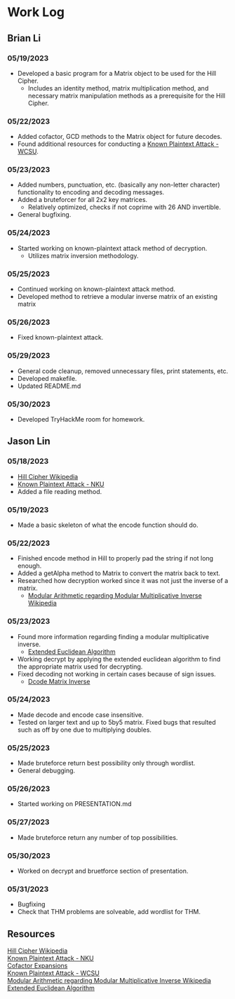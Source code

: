 # Work Log

## Brian Li

### 05/19/2023

- Developed a basic program for a Matrix object to be used for the Hill Cipher.
  - Includes an identity method, matrix multiplication method, and necessary matrix manipulation methods as a prerequisite for the Hill Cipher.

### 05/22/2023

- Added cofactor, GCD methods to the Matrix object for future decodes.
- Found additional resources for conducting a [Known Plaintext Attack - WCSU](https://sites.wcsu.edu/mbxml/html/sample_hill_analysis_kpt.html).

### 05/23/2023

- Added numbers, punctuation, etc. (basically any non-letter character) functionality to encoding and decoding messages.
- Added a bruteforcer for all 2x2 key matrices.
  - Relatively optimized, checks if not coprime with 26 AND invertible.
- General bugfixing.

### 05/24/2023

- Started working on known-plaintext attack method of decryption.
  - Utilizes matrix inversion methodology.

### 05/25/2023

- Continued working on known-plaintext attack method.
- Developed method to retrieve a modular inverse matrix of an existing matrix

### 05/26/2023
 - Fixed known-plaintext attack.

### 05/29/2023
- General code cleanup, removed unnecessary files, print statements, etc.
- Developed makefile.
- Updated README.md

### 05/30/2023
- Developed TryHackMe room for homework.

## Jason Lin

### 05/18/2023

- [Hill Cipher Wikipedia](https://en.wikipedia.org/wiki/Hill_cipher)  
- [Known Plaintext Attack - NKU](https://www.nku.edu/~christensen/092mat483%20known%20plaintext%20attack%20of%20Hill%20cipher.pdf)
- Added a file reading method.

### 05/19/2023

- Made a basic skeleton of what the encode function should do.

### 05/22/2023

- Finished encode method in Hill to properly pad the string if not long enough.
- Added a getAlpha method to Matrix to convert the matrix back to text.
- Researched how decryption worked since it was not just the inverse of a matrix.
    - [Modular Arithmetic regarding Modular Multiplicative Inverse Wikipedia](https://en.wikipedia.org/wiki/Modular_multiplicative_inverse#Modular_arithmetic)  

### 05/23/2023
 - Found more information regarding finding a modular multiplicative inverse.
    - [Extended Euclidean Algorithm](https://www.extendedeuclideanalgorithm.com/xea.php)  
 - Working decrypt by applying the extended euclidean algorithm to find the appropriate matrix used for decrypting.
 - Fixed decoding not working in certain cases because of sign issues.
    - [Dcode Matrix Inverse](https://www.dcode.fr/matrix-inverse)  

### 05/24/2023
 - Made decode and encode case insensitive.
 - Tested on larger text and up to 5by5 matrix. Fixed bugs that resulted such as off by one due to multiplying doubles.

### 05/25/2023
 - Made bruteforce return best possibility only through wordlist.
 - General debugging.

### 05/26/2023
 - Started working on PRESENTATION.md

### 05/27/2023
 - Made bruteforce return any number of top possibilities.

### 05/30/2023
 - Worked on decrypt and bruetforce section of presentation.

### 05/31/2023
 - Bugfixing
 - Check that THM problems are solveable, add wordlist for THM.

## Resources
[Hill Cipher Wikipedia](https://en.wikipedia.org/wiki/Hill_cipher)  
[Known Plaintext Attack - NKU](https://www.nku.edu/~christensen/092mat483%20known%20plaintext%20attack%20of%20Hill%20cipher.pdf)  
[Cofactor Expansions](https://textbooks.math.gatech.edu/ila/determinants-cofactors.html)  
[Known Plaintext Attack - WCSU](https://sites.wcsu.edu/mbxml/html/sample_hill_analysis_kpt.html)  
[Modular Arithmetic regarding Modular Multiplicative Inverse Wikipedia](https://en.wikipedia.org/wiki/Modular_multiplicative_inverse#Modular_arithmetic)  
[Extended Euclidean Algorithm](https://www.extendedeuclideanalgorithm.com/xea.php)  
